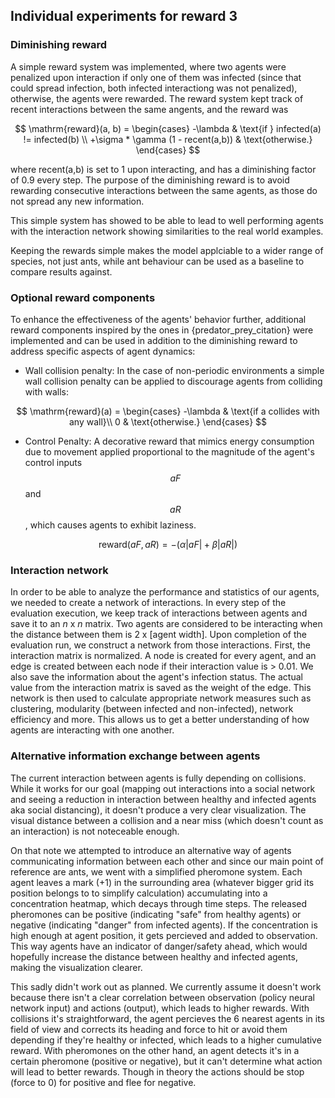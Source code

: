 ## Individual experiments for reward 3

### Diminishing reward
A simple reward system was implemented, where two agents were penalized upon interaction if only one of them was infected (since that could spread infection, both infected interactiong was not penalized), otherwise, the agents were rewarded. The reward system kept track of recent interactions between the same angents, and the reward was 

$$
\mathrm{reward}(a, b) = \begin{cases}
    -\lambda & \text{if } infected(a) != infected(b) \\ 
    +\sigma * \gamma (1 - recent(a,b)) & \text{otherwise.}
\end{cases}
$$

where recent(a,b) is set to 1 upon interacting, and has a diminishing factor of 0.9 every step. The purpose of the diminishing reward is to avoid rewarding consecutive interactions between the same agents, as those do not spread any new information. 

This simple system has showed to be able to lead to well performing agents with the interaction network showing similarities to the real world examples.

Keeping the rewards simple makes the model applciable to a wider range of species, not just ants, while ant behaviour can be used as a baseline to compare results against.

### Optional reward components
To enhance the effectiveness of the agents' behavior further, additional reward components inspired by the ones in \{predator_prey_citation} were implemented and can be used in addition to the diminishing reward to address specific aspects of agent dynamics:     
* Wall collision penalty: In the case of non-periodic environments a simple wall collision penalty can be applied to discourage agents from colliding with walls:

$$
\mathrm{reward}(a) = \begin{cases}
    -\lambda & \text{if a collides with any wall}\\ 
    0 & \text{otherwise.}
\end{cases}
$$

* Control Penalty: A decorative reward that mimics energy consumption due to movement applied proportional to the magnitude of the agent's control inputs $$aF$$ and $$aR$$, which causes agents to exhibit laziness.

$$
\text{reward}(aF, aR) = -(\alpha |aF| + \beta |aR|)
$$

### Interaction network
In order to be able to analyze the performance and statistics of our agents, we needed to create a network of interactions. In every step of the evaluation execution, we keep track of interactions between agents and save it to an $n$ x $n$ matrix. Two agents are considered to be interacting when the distance between them is 2 x [agent width]. Upon completion of the evaluation run, we construct a network from those interactions. First, the interaction matrix is normalized. A node is created for every agent, and an edge is created between each node if their interaction value is > 0.01. We also save the information about the agent's infection status. The actual value from the interaction matrix is saved as the weight of the edge. This network is then used to calculate appropriate network measures such as clustering, modularity (between infected and non-infected), network efficiency and more. This allows us to get a better understanding of how agents are interacting with one another.

### Alternative information exchange between agents

The current interaction between agents is fully depending on collisions. While it works for our goal (mapping out interactions into a social network and seeing a reduction in interaction between healthy and infected agents aka social distancing), it doesn't produce a very clear visualization. The visual distance between a collision and a near miss (which doesn't count as an interaction) is not noteceable enough.

On that note we attempted to introduce an alternative way of agents communicating information between each other and since our main point of reference are ants, we went with a simplified pheromone system. Each agent leaves a mark (+1) in the surrounding area (whatever bigger grid its position belongs to to simplify calculation) accumulating into a concentration heatmap, which decays through time steps. The released pheromones can be positive (indicating "safe" from healthy agents) or negative (indicating "danger" from infected agents). If the concentration is high enough at agent position, it gets percieved and added to observation. This way agents have an indicator of danger/safety ahead, which would hopefully increase the distance between healthy and infected agents, making the visualization clearer.

This sadly didn't work out as planned. We currently assume it doesn't work because there isn't a clear correlation between observation (policy neural network input) and actions (output), which leads to higher rewards. With collisions it's straightforward, the agent percieves the 6 nearest agents in its field of view and corrects its heading and force to hit or avoid them depending if they're healthy or infected, which leads to a higher cumulative reward. With pheromones on the other hand, an agent detects it's in a certain pheromone (positive or negative), but it can't determine what action will lead to better rewards. Though in theory the actions should be stop (force to 0) for positive and flee for negative.
